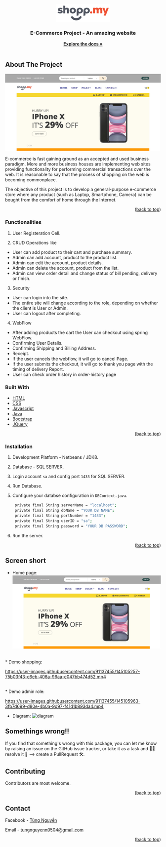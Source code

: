 <div id="top"></div>

<!-- PROJECT LOGO -->
<br />
<div align="center">
  <a href="https://github.com/Tungnguyen0504">
    <img src="https://github.com/Tungnguyen0504/E-Commerce-Website-Shopp.my/blob/master/web/assets/images/icons/1-removebg-preview.png" alt="Logo" width="175">
  </a>

<h3 align="center">E-Commerce Project - An amazing website</h3>

  <p align="center">
    <a href="https://github.com/Tungnguyen0504/E-Commerce-Website-Shopp.my"><strong>Explore the docs »</strong></a>
    <br />
    <br />
  </p>
</div>



<!-- ABOUT THE PROJECT -->
## About The Project <br>

[![Product Name Screen Shot][product-screenshot]](https://example.com)

E-commerce is fast gaining ground as an accepted and used business paradigm. More and more business houses are implementing web sites providing functionality for performing commercial transactions over the web. It is reasonable to say that the process of shopping on the web is becoming commonplace.

The objective of this project is to develop a general-purpose e-commerce store where any product (such as Laptop, Smartphone, Camera) can be bought from the comfort of home through the Internet.

<p align="right">(<a href="#top">back to top</a>)</p>

### Functionalities
1. User Registeration Cell.

2. CRUD Operations like

* User can add product to their cart and purchase summary.
* Admin can add account, product to the product list.
* Admin can edit the account, product details.
* Admin can delete the account, product from the list.
* Admin can view order detail and change status of bill pending, delivery or finish.

3. Security
* User can login into the site.
* The entire site will change according to the role, depending on whether the client is User or Admin.
* User can logout after completing.
4. WebFlow
* After adding products the cart the User can checkout using spring WebFlow.
* Confirming User Details.
* Confirming Shipping and Billing Address.
* Receipt.
* If the user cancels the webflow, it will go to cancel Page.
* If the user submits the checkout, it will go to thank you page with the timing of delivery Report.
* User can check order history in order-history page

### Built With

* [HTML](https://www.w3schools.com/html/)
* [CSS](https://www.w3schools.com/css/)
* [Javascript](https://www.w3schools.com/js/)
* [Java](https://www.java.com/en/)
* [Bootstrap](https://getbootstrap.com)
* [JQuery](https://jquery.com)

<p align="right">(<a href="#top">back to top</a>)</p>


### Installation

1. Development Platform - Netbeans / JDK8.
2. Database - SQL SERVER.
3. Login account `sa` and config port `1433` for SQL SERVER.
4. Run Database.
5. Configure your databse configuration in `DBContext.java`.

   ```sh
    private final String serverName = "localhost";
    private final String dbName = "YOUR DB NAME";
    private final String portNumber = "1433";
    private final String userID = "sa";
    private final String password = "YOUR DB PASSWORD";
   ```
6. Run the server.

<p align="right">(<a href="#top">back to top</a>)</p>



<!-- GETTING STARTED -->
## Screen short

* Home page: <br>
![Product Name Screen Shot][product-screenshot]
<br>
* Demo shopping: <br>


https://user-images.githubusercontent.com/91137455/145105257-75b03f43-c6eb-406a-96aa-e047bb474d52.mp4


<br>
* Demo admin role: <br>


https://user-images.githubusercontent.com/91137455/145105963-3fb7d699-d80e-4b0a-9d97-f41d1b893da4.mp4

* Diagram:
![diagram](https://user-images.githubusercontent.com/91137455/145210921-a7fd0968-b062-4fba-8109-492cd113c850.jpg)


## Somethings wrong!!

If you find that something's wrong with this package, you can let me know by raising an issue on the GitHub issue tracker, 
or take it as a task and 🧑‍💻 resolve it 💪 --> create a PullRequest 🛠.

<!-- CONTRIBUTING -->
## Contributing

Contributors are most welcome.

<p align="right">(<a href="#top">back to top</a>)</p>


<!-- CONTACT -->
## Contact

Facebook - <a href="https://www.facebook.com/chang.namay/">Tùng Nguyễn</a>

Email - <a href="tungnguyenn0504@gmail.com">tungnguyenn0504@gmail.com</a>

<p align="right">(<a href="#top">back to top</a>)</p>


<!-- MARKDOWN LINKS & IMAGES -->
<!-- https://www.markdownguide.org/basic-syntax/#reference-style-links -->
[contributors-shield]: https://img.shields.io/github/contributors/github_username/repo_name.svg?style=for-the-badge
[contributors-url]: https://github.com/github_username/repo_name/graphs/contributors
[forks-shield]: https://img.shields.io/github/forks/github_username/repo_name.svg?style=for-the-badge
[forks-url]: https://github.com/github_username/repo_name/network/members
[stars-shield]: https://img.shields.io/github/stars/github_username/repo_name.svg?style=for-the-badge
[stars-url]: https://github.com/github_username/repo_name/stargazers
[issues-shield]: https://img.shields.io/github/issues/github_username/repo_name.svg?style=for-the-badge
[issues-url]: https://github.com/github_username/repo_name/issues
[license-shield]: https://img.shields.io/github/license/github_username/repo_name.svg?style=for-the-badge
[license-url]: https://github.com/github_username/repo_name/blob/master/LICENSE.txt
[linkedin-shield]: https://img.shields.io/badge/-LinkedIn-black.svg?style=for-the-badge&logo=linkedin&colorB=555
[linkedin-url]: https://linkedin.com/in/linkedin_username
[product-screenshot]:https://github.com/Tungnguyen0504/E-Commerce-Website-Shopp.my/blob/master/web/assets/images/screen-short/home.jpg
